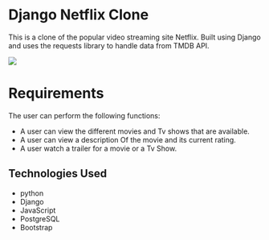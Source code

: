 # Django Netflix Clone
This is a clone of the popular video streaming site Netflix. Built using Django and uses the requests library to handle data from TMDB API.

![](https://blog.farmerswife.com/hs-fs/hubfs/840_560.jpeg?width=1260&height=818&name=840_560.jpeg)

# Requirements
The user can perform the following functions:
- A user can view the different movies and Tv shows that are available.
- A user can view a description Of the movie and its current rating.
- A user watch a trailer for a movie or a Tv Show.

## Technologies Used
- python
- Django
- JavaScript
- PostgreSQL
- Bootstrap
